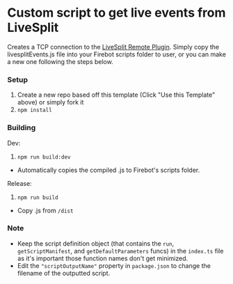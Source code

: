 # Custom script to get live events from LiveSplit 
Creates a TCP connection to the [LiveSplit Remote Plugin](https://github.com/Lordmau5/LiveSplitRemotePlugin). Simply copy the livesplitEvents.js file into your Firebot scripts folder to user, or you can make a new one following the steps below. 

### Setup
1. Create a new repo based off this template (Click "Use this Template" above) or simply fork it
2. `npm install`

### Building
Dev:
1. `npm run build:dev`
- Automatically copies the compiled .js to Firebot's scripts folder.

Release:
1. `npm run build`
- Copy .js from `/dist`

### Note
- Keep the script definition object (that contains the `run`, `getScriptManifest`, and `getDefaultParameters` funcs) in the `index.ts` file as it's important those function names don't get minimized.
- Edit the `"scriptOutputName"` property in `package.json` to change the filename of the outputted script.
